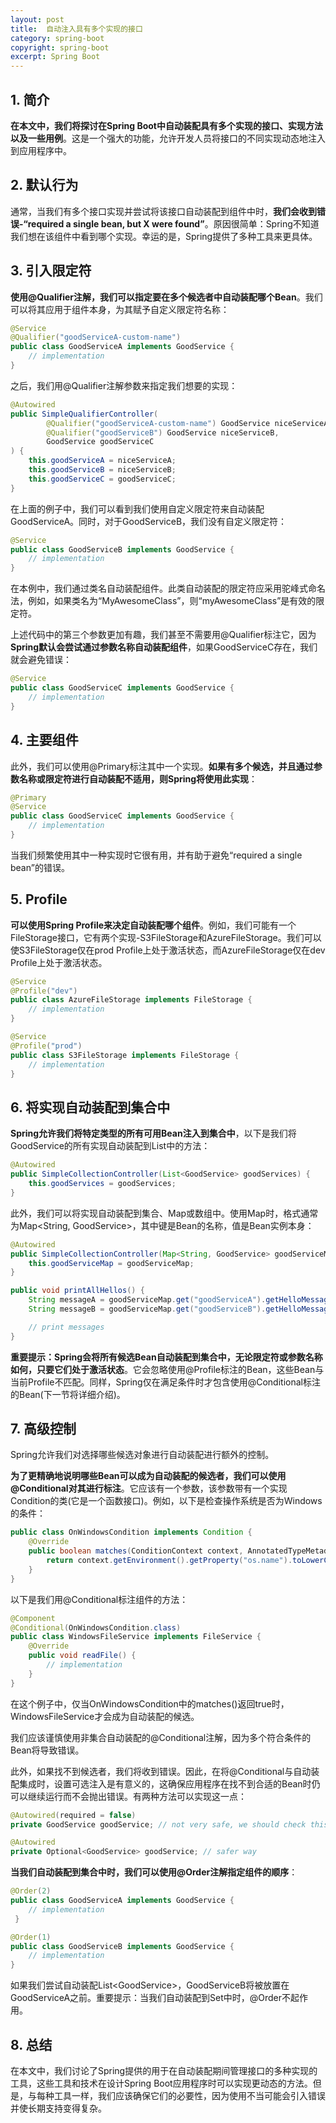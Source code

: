 ```yaml
---
layout: post
title:  自动注入具有多个实现的接口
category: spring-boot
copyright: spring-boot
excerpt: Spring Boot
---
```


## 1. 简介

**在本文中，我们将探讨在Spring Boot中自动装配具有多个实现的接口、实现方法以及一些用例**。这是一个强大的功能，允许开发人员将接口的不同实现动态地注入到应用程序中。

## 2. 默认行为

通常，当我们有多个接口实现并尝试将该接口自动装配到组件中时，**我们会收到错误-“required a single bean, but X were found”**。原因很简单：Spring不知道我们想在该组件中看到哪个实现。幸运的是，Spring提供了多种工具来更具体。

## 3. 引入限定符

**使用@Qualifier注解，我们可以指定要在多个候选者中自动装配哪个Bean**。我们可以将其应用于组件本身，为其赋予自定义限定符名称：

```java
@Service
@Qualifier("goodServiceA-custom-name")
public class GoodServiceA implements GoodService {
    // implementation
}
```

之后，我们用@Qualifier注解参数来指定我们想要的实现：

```java
@Autowired
public SimpleQualifierController(
        @Qualifier("goodServiceA-custom-name") GoodService niceServiceA,
        @Qualifier("goodServiceB") GoodService niceServiceB,
        GoodService goodServiceC
) {
    this.goodServiceA = niceServiceA;
    this.goodServiceB = niceServiceB;
    this.goodServiceC = goodServiceC;
}
```

在上面的例子中，我们可以看到我们使用自定义限定符来自动装配GoodServiceA。同时，对于GoodServiceB，我们没有自定义限定符：

```java
@Service
public class GoodServiceB implements GoodService {
    // implementation
}
```

在本例中，我们通过类名自动装配组件。此类自动装配的限定符应采用驼峰式命名法，例如，如果类名为“MyAwesomeClass”，则“myAwesomeClass”是有效的限定符。

上述代码中的第三个参数更加有趣，我们甚至不需要用@Qualifier标注它，因为**Spring默认会尝试通过参数名称自动装配组件**，如果GoodServiceC存在，我们就会避免错误：

```java
@Service
public class GoodServiceC implements GoodService {
    // implementation 
}
```

## 4. 主要组件

此外，我们可以使用@Primary标注其中一个实现。**如果有多个候选，并且通过参数名称或限定符进行自动装配不适用，则Spring将使用此实现**：

```java
@Primary
@Service
public class GoodServiceC implements GoodService {
    // implementation
}
```

当我们频繁使用其中一种实现时它很有用，并有助于避免“required a single bean”的错误。

## 5. Profile

**可以使用Spring Profile来决定自动装配哪个组件**。例如，我们可能有一个FileStorage接口，它有两个实现-S3FileStorage和AzureFileStorage。我们可以使S3FileStorage仅在prod Profile上处于激活状态，而AzureFileStorage仅在dev Profile上处于激活状态。

```java
@Service
@Profile("dev")
public class AzureFileStorage implements FileStorage {
    // implementation
}

@Service
@Profile("prod")
public class S3FileStorage implements FileStorage {
    // implementation
}
```

## 6. 将实现自动装配到集合中

**Spring允许我们将特定类型的所有可用Bean注入到集合中**，以下是我们将GoodService的所有实现自动装配到List中的方法：

```java
@Autowired
public SimpleCollectionController(List<GoodService> goodServices) {
    this.goodServices = goodServices;
}
```

此外，我们可以将实现自动装配到集合、Map或数组中。使用Map时，格式通常为Map<String, GoodService\>，其中键是Bean的名称，值是Bean实例本身：

```java
@Autowired
public SimpleCollectionController(Map<String, GoodService> goodServiceMap) {
    this.goodServiceMap = goodServiceMap;
}

public void printAllHellos() {
    String messageA = goodServiceMap.get("goodServiceA").getHelloMessage();
    String messageB = goodServiceMap.get("goodServiceB").getHelloMessage();

    // print messages
}
```

**重要提示：Spring会将所有候选Bean自动装配到集合中，无论限定符或参数名称如何，只要它们处于激活状态**。它会忽略使用@Profile标注的Bean，这些Bean与当前Profile不匹配。同样，Spring仅在满足条件时才包含使用@Conditional标注的Bean(下一节将详细介绍)。

## 7. 高级控制

Spring允许我们对选择哪些候选对象进行自动装配进行额外的控制。

**为了更精确地说明哪些Bean可以成为自动装配的候选者，我们可以使用@Conditional对其进行标注**。它应该有一个参数，该参数带有一个实现Condition的类(它是一个函数接口)。例如，以下是检查操作系统是否为Windows的条件：

```java
public class OnWindowsCondition implements Condition {
    @Override
    public boolean matches(ConditionContext context, AnnotatedTypeMetadata metadata) {
        return context.getEnvironment().getProperty("os.name").toLowerCase().contains("windows");
    }
}
```

以下是我们用@Conditional标注组件的方法：

```java
@Component
@Conditional(OnWindowsCondition.class)
public class WindowsFileService implements FileService {
    @Override
    public void readFile() {
        // implementation
    }
}
```

在这个例子中，仅当OnWindowsCondition中的matches()返回true时，WindowsFileService才会成为自动装配的候选。

我们应该谨慎使用非集合自动装配的@Conditional注解，因为多个符合条件的Bean将导致错误。

此外，如果找不到候选者，我们将收到错误。因此，在将@Conditional与自动装配集成时，设置可选注入是有意义的，这确保应用程序在找不到合适的Bean时仍可以继续运行而不会抛出错误。有两种方法可以实现这一点：

```java
@Autowired(required = false)
private GoodService goodService; // not very safe, we should check this for null

@Autowired
private Optional<GoodService> goodService; // safer way
```

**当我们自动装配到集合中时，我们可以使用@Order注解指定组件的顺序**：

```java
@Order(2) 
public class GoodServiceA implements GoodService { 
    // implementation
 } 

@Order(1) 
public class GoodServiceB implements GoodService {
    // implementation 
}
```

如果我们尝试自动装配List<GoodService\>，GoodServiceB将被放置在GoodServiceA之前。重要提示：当我们自动装配到Set中时，@Order不起作用。

## 8. 总结

在本文中，我们讨论了Spring提供的用于在自动装配期间管理接口的多种实现的工具，这些工具和技术在设计Spring Boot应用程序时可以实现更动态的方法。但是，与每种工具一样，我们应该确保它们的必要性，因为使用不当可能会引入错误并使长期支持变得复杂。
